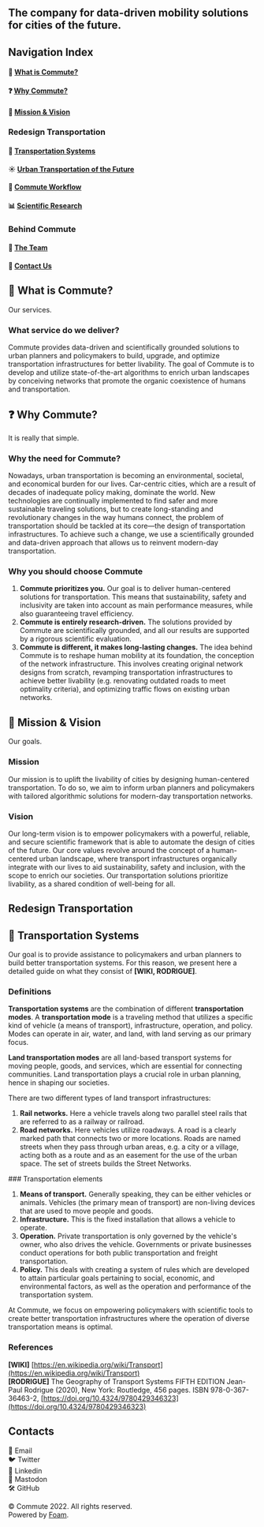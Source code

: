## The company for data-driven mobility solutions for cities of the future.

## Navigation Index
#### 🌿 [What is Commute?](#🌿-what-is-commute)
#### ❓ [Why Commute?](#❓-why-commute)
#### 🔭 [Mission & Vision](#🔭-mission--vision)
### Redesign Transportation
#### 🚦 [Transportation Systems](#-transportation-systems)
#### ☀️ [Urban Transportation of the Future](#️-urban-transportation-of-the-future)
#### 🎯 [Commute Workflow](#️-commute-workflow)
#### 📊 [Scientific Research](#-scientific-research)
### Behind Commute
#### 💪 [The Team](#-the-team)
#### 📧  [Contact Us](#-contact-us)

## 🌿 What is Commute?
Our services.

### What service do we deliver?
Commute provides data-driven and scientifically grounded solutions to urban planners and policymakers to build, upgrade, and optimize transportation infrastructures for better livability. The goal of Commute is to develop and utilize state-of-the-art algorithms to enrich urban landscapes by conceiving networks that promote the organic coexistence of humans and transportation.

## ❓ Why Commute?
It is really that simple.

### Why the need for Commute?
Nowadays, urban transportation is becoming an environmental, societal, and economical burden for our lives. Car-centric cities, which are a result of decades of inadequate policy making, dominate the world. New technologies are continually implemented to find safer and more sustainable traveling solutions, but to create long-standing and revolutionary changes in the way humans connect, the problem of transportation should be tackled at its core—the design of transportation infrastructures.
To achieve such a change, we use a scientifically grounded and data-driven approach that allows us to reinvent modern-day transportation.

### Why you should choose Commute
1. **Commute prioritizes you.**
Our goal is to deliver human-centered solutions for transportation. This means that sustainability, safety and inclusivity are taken into account as main performance measures, while also guaranteeing travel efficiency.
1. **Commute is entirely research-driven.**
The solutions provided by Commute are scientifically grounded, and all our results are supported by a rigorous scientific evaluation. 
3. **Commute is different, it makes long-lasting changes.**
The idea behind Commute is to reshape human mobility at its foundation, the conception of the network infrastructure. This involves creating original network designs from scratch, revamping transportation infrastructures to achieve better livability (e.g. renovating outdated roads to meet optimality criteria), and optimizing traffic flows on existing urban networks.

## 🔭 Mission & Vision
Our goals.

### Mission
Our mission is to uplift the livability of cities by designing human-centered transportation. To do so, we aim to inform urban planners and policymakers with tailored algorithmic solutions for modern-day transportation networks.
### Vision
Our long-term vision is to empower policymakers with a powerful, reliable, and secure scientific framework that is able to automate the design of cities of the future. Our core values revolve around the concept of a human-centered urban landscape, where transport infrastructures organically integrate with our lives to aid sustainability, safety and inclusion, with the scope to enrich our societies. Our transportation solutions prioritize livability, as a shared condition of well-being for all.

## Redesign Transportation

## 🚦 Transportation Systems

Our goal is to provide assistance to policymakers and urban planners to build better transportation systems. For this reason, we present here a detailed guide on what they consist of **[WIKI, RODRIGUE]**.

### Definitions
**Transportation systems** are the combination of different **transportation modes**. A **transportation mode** is a traveling method that utilizes a specific kind of vehicle (a means of transport), infrastructure, operation, and policy. Modes can operate in air, water, and land, with land serving as our primary focus.

**Land transportation modes** are all land-based transport systems for moving people, goods, and services, which are essential for connecting communities. Land transportation plays a crucial role in urban planning, hence in shaping our societies.

There are two different types of land transport infrastructures:
1. **Rail networks.** Here a vehicle travels along two parallel steel rails that are referred to as a railway or railroad.
2. **Road networks.** Here vehicles utilize roadways. A road is a clearly marked path that connects two or more locations. Roads are named streets when they pass through urban areas, e.g. a city or a village, acting both as a route and as an easement for the use of the urban space. The set of streets builds the Street Networks.

### Transportation elements

1. **Means of transport.** Generally speaking, they can be either vehicles or animals. Vehicles (the primary mean of transport) are non-living devices that are used to move people and goods.
2. **Infrastructure.** This is the fixed installation that allows a vehicle to operate.
3. **Operation.** Private transportation is only governed by the vehicle's owner, who also drives the vehicle. Governments or private businesses conduct operations for both public transportation and freight transportation.
4. **Policy.** This deals with creating a system of rules which are developed to attain particular goals pertaining to social, economic, and environmental factors, as well as the operation and performance of the transportation system.

At Commute, we focus on empowering policymakers with scientific tools to create better transportation infrastructures where the operation of diverse transportation means is optimal. 

### References
**[WIKI]** [https://en.wikipedia.org/wiki/Transport](https://en.wikipedia.org/wiki/Transport)<br/>
**[RODRIGUE]** The Geography of Transport Systems FIFTH EDITION Jean-Paul Rodrigue (2020), New York: Routledge, 456 pages. ISBN 978-0-367-36463-2, [https://doi.org/10.4324/9780429346323](https://doi.org/10.4324/9780429346323)

## Contacts
📧 Email<br/>
🐦 Twitter<br/>
💼 Linkedin<br/>
🐘 Mastodon<br/>
🛠️ GitHub<br/>

© Commute 2022. All rights reserved.<br/>
Powered by [Foam](https://github.com/foambubble).
